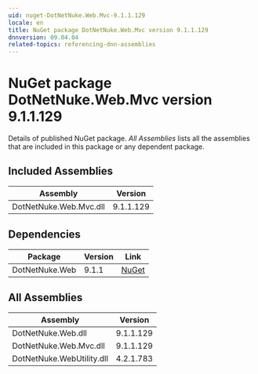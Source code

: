 ```yaml
---
uid: nuget-DotNetNuke.Web.Mvc-9.1.1.129
locale: en
title: NuGet package DotNetNuke.Web.Mvc version 9.1.1.129
dnnversion: 09.04.04
related-topics: referencing-dnn-assemblies
---
```


# NuGet package DotNetNuke.Web.Mvc version 9.1.1.129
Details of published NuGet package.
*All Assemblies* lists all the assemblies that are included in this package or any dependent package.

## Included Assemblies

|Assembly|Version|
|---|---|
|DotNetNuke.Web.Mvc.dll|9.1.1.129|

## Dependencies

|Package|Version|Link|
|---|---|---|
|DotNetNuke.Web|9.1.1|[NuGet](https://www.nuget.org/packages/DotNetNuke.Web/9.1.1)|

## All Assemblies

|Assembly|Version|
|---|---|
|DotNetNuke.Web.dll|9.1.1.129|
|DotNetNuke.Web.Mvc.dll|9.1.1.129|
|DotNetNuke.WebUtility.dll|4.2.1.783|

